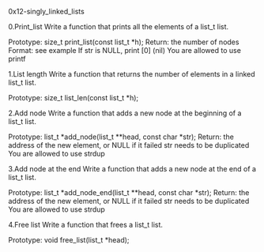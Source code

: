 0x12-singly_linked_lists

0.Print_list
Write a function that prints all the elements of a list_t list.

Prototype: size_t print_list(const list_t *h);
Return: the number of nodes
Format: see example
If str is NULL, print [0] (nil)
	You are allowed to use printf

1.List length
Write a function that returns the number of elements in a linked list_t list.

Prototype: size_t list_len(const list_t *h);

2.Add node
Write a function that adds a new node at the beginning of a list_t list.

Prototype: list_t *add_node(list_t **head, const char *str);
Return: the address of the new element, or NULL if it failed
str needs to be duplicated
You are allowed to use strdup

3.Add node at the end
Write a function that adds a new node at the end of a list_t list.

Prototype: list_t *add_node_end(list_t **head, const char *str);
Return: the address of the new element, or NULL if it failed
str needs to be duplicated
You are allowed to use strdup

4.Free list
Write a function that frees a list_t list.

Prototype: void free_list(list_t *head);
